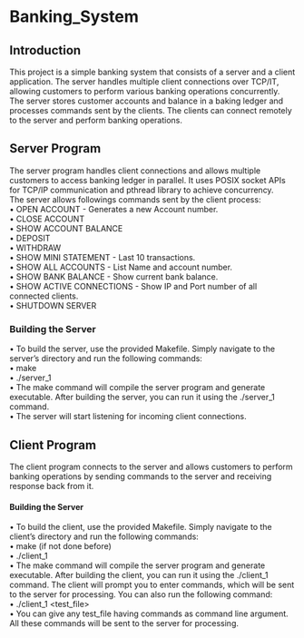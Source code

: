 # Banking_System

## Introduction
This project is a simple banking system that consists of a server and a client application. The server handles multiple client connections over TCP/IT, allowing customers to perform various banking operations concurrently. 
The server stores customer accounts and balance in a baking ledger and processes commands sent by the clients. The clients can connect remotely to the server and perform banking operations.

## Server Program
The server program handles client connections and allows multiple customers to access banking ledger in parallel. 
It uses POSIX socket APIs for TCP/IP communication and pthread library to achieve concurrency.  <br />
The server allows followings commands sent by the client process:  <br />
•	OPEN ACCOUNT <CustomerName> - Generates a new Account number.  <br />
•	CLOSE ACCOUNT <AccountNumber>  <br />
•	SHOW ACCOUNT BALANCE <AccountNumber>  <br />
•	DEPOSIT <AccountNumber> <Amount in decimal>  <br />
•	WITHDRAW <AccountNumber> <Amount in decimal>  <br />
•	SHOW MINI STATEMENT <AccountNumber> - Last 10 transactions.  <br />
•	SHOW ALL ACCOUNTS - List Name and account number.  <br />
•	SHOW BANK BALANCE - Show current bank balance.  <br />
•	SHOW ACTIVE CONNECTIONS - Show IP and Port number of all connected clients.  <br />
•	SHUTDOWN SERVER  <br />

### Building the Server
•	To build the server, use the provided Makefile. Simply navigate to the server’s directory and run the following commands:  <br />
•	make  <br />
•	./server_1  <br />
•	The make command will compile the server program and generate executable. After building the server, you can run it using the ./server_1 command.  <br />
•	The server will start listening for incoming client connections.

## Client Program
The client program connects to the server and allows customers to perform banking operations by sending commands to the server and receiving response back from it.
#### Building the Server
•	To build the client, use the provided Makefile. Simply navigate to the client’s directory and run the following commands:  <br />
•	make  (if not done before)  <br />
•	./client_1  <br />
•	The make command will compile the server program and generate executable. After building the client, you can run it using the ./client_1 command. 
    The client will prompt you to enter commands, which will be sent to the server for processing. You can also run the following command:  <br />
•	./client_1 <test_file>  <br />
•	You can give any test_file having commands as command line argument. All these commands will be sent to the server for processing.

